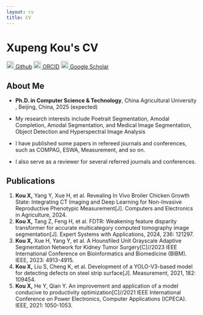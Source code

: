 ```yaml
---
layout: cv
title: CV
---
```

# Xupeng Kou's CV

<a href="https://github.com/Github-XKou"><img src="https://github.githubassets.com/assets/GitHub-Mark-ea2971cee799.png" width="20px" height="20px"> Github</a>
<a href="https://orcid.org/0000-0002-3246-6820"><img src="https://orcid.org/assets/vectors/orcid.logo.icon.svg" width="20px" height="20px"> ORCID</a>
<a href="https://scholar.google.com/citations?user=tDQGkQMAAAAJ&hl=zh-CN"><img src="https://upload.wikimedia.org/wikipedia/commons/thumb/c/c7/Google_Scholar_logo.svg/240px-Google_Scholar_logo.svg.png" width="20px" height="20px"> Google Scholar</a>

<section>
<h2>About Me</h2>
<ul>
<li>
<p><strong>Ph.D. in Computer Science & Technology</strong>, China Agricultural University , Beijing, China, 2025 (expected)</p></li>

<li>
<p>My research interests include Poetrait Segmentation, Amodal Completion, Amodal Segmentation, and Medical Image Segmentation, Object Detection and Hyperspectral Image Analysis</p></li>
<li>
<p>I have published some papers in refereed journals and conferences, such as COMPAG, ESWA, Measurement, and so on.</p></li>

<li>
<p>I also serve as a reviewer for several referred journals and conferences.</p></li>
</ul>


<h2>Publications</h2>
<ol>
<li> <b>Kou X,</b> Yang Y, Xue H, et al. Revealing In Vivo Broiler Chicken Growth State: Integrating CT Imaging and Deep Learning for Non-Invasive Reproductive Phenotypic Measurement[J]. Computers and Electronics in Agriculture, 2024. </li>

<li><b>Kou X,</b> Tang Z, Feng H, et al. FDTR: Weakening feature disparity transformer for accurate multicategory computed tomography image segmentation[J]. Expert Systems with Applications, 2024, 236: 121297. </li>

<li><b>Kou X,</b> Xue H, Yang Y, et al. A Hounsfiled Unit Grayscale Adaptive Segmentation Network for Kidney Tumor Surgery[C]//2023 IEEE International Conference on Bioinformatics and Biomedicine (BIBM). IEEE, 2023: 4913-4915.</li>

<li><b>Kou X,</b> Liu S, Cheng K, et al. Development of a YOLO-V3-based model for detecting defects on steel strip surface[J]. Measurement, 2021, 182: 109454. </li>

<li><b>Kou X,</b> He Y, Qian Y. An improvement and application of a model conducive to productivity optimization[C]//2021 IEEE International Conference on Power Electronics, Computer Applications (ICPECA). IEEE, 2021: 1050-1053. </li>
</section>